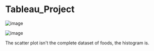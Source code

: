 # Tableau_Project

![image](https://user-images.githubusercontent.com/56414953/211957710-ff5354fb-bc15-42fc-9016-7cd1d40201cf.png)

![image](https://user-images.githubusercontent.com/56414953/212112395-e493945e-135f-4112-b5d2-575942a74729.png)

The scatter plot isn't the complete dataset of foods, the histogram is.

